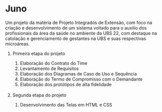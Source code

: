 # Juno
<p>Um projeto da matéria de Projeto Integrados de Extensão, com foco na criação e desenvolvimento de um sistema voltado para o auxilio dos profissionais da área da saúde no ambiente da UBS 22, com destaque na catolação e gerenciamento de gestantes na UBS e suas respectivas microáreas.</p>
<ol>
  <li>Primeira etapa do projeto</li>
  <ol type="1">
    <li>Elaboração do Contrato do Time</li>
    <li>Levantamento de Requisitos</li>
    <li>Elaboração dos Diagramas de Caso de Uso e Sequência</li>
    <li>Elaboração do Termo de Compromisso com o Demandante</li>
    <li>Elaboração dos protótipos de alta fidelidade</li>
   </ol> <br>
  <li>Segunda etapa do projeto</li>
  <ol type="1">
    <li>Desenvolvimento das Telas em HTML e CSS</li>
  </ol>
</ol>
